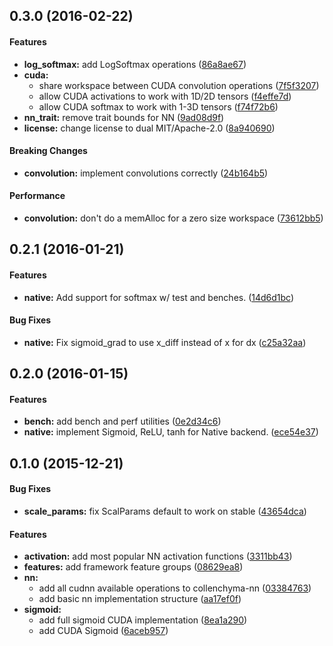 <a name="0.3.0"></a>
## 0.3.0 (2016-02-22)


#### Features

* **log_softmax:**  add LogSoftmax operations ([86a8ae67](https://github.com/autumnai/collenchyma-nn/commit/86a8ae67727e0a5d28c901a7a32940fd7e2250f2))
* **cuda:**
  * share workspace between CUDA convolution operations ([7f5f3207](https://github.com/autumnai/collenchyma-nn/commit/7f5f3207873874accb7a5a16d637e2701161ac04))
  * allow CUDA activations to work with 1D/2D tensors ([f4effe7d](https://github.com/autumnai/collenchyma-nn/commit/f4effe7d66d96537251d86bf24968b521a951121))
  * allow CUDA softmax to work with 1-3D tensors ([f74f72b6](https://github.com/autumnai/collenchyma-nn/commit/f74f72b6207505f4c29c7c44a9748d83972e7f72))
* **nn_trait:**  remove trait bounds for NN ([9ad08d9f](https://github.com/autumnai/collenchyma-nn/commit/9ad08d9f97cc382699c78c1397b52509d2e98969))
* **license:**  change license to dual MIT/Apache-2.0 ([8a940690](https://github.com/autumnai/collenchyma-nn/commit/8a940690e21bae269c44b9501e956bbf066cdcc1))

#### Breaking Changes

* **convolution:**  implement convolutions correctly ([24b164b5](https://github.com/autumnai/collenchyma-nn/commit/24b164b55a913f522d79832308cf2e4a7996612a))

#### Performance

* **convolution:**  don't do a memAlloc for a zero size workspace ([73612bb5](https://github.com/autumnai/collenchyma-nn/commit/73612bb56ab70500b4670b7a9a12390e2facee37))


<a name="0.2.1"></a>
## 0.2.1 (2016-01-21)


#### Features

* **native:**  Add support for softmax w/ test and benches. ([14d6d1bc](https://github.com/autumnai/collenchyma-nn/commit/14d6d1bcda8bbc0ffa368527633f592862517200))

#### Bug Fixes

* **native:**  Fix sigmoid_grad to use x_diff instead of x for dx ([c25a32aa](https://github.com/autumnai/collenchyma-nn/commit/c25a32aa272ff3c753ee8be2ea89457367b38734))



<a name="0.2.0"></a>
## 0.2.0 (2016-01-15)


#### Features

* **bench:**  add bench and perf utilities ([0e2d34c6](https://github.com/autumnai/collenchyma-nn/commit/0e2d34c67acba38c6910cdff6e983b5285dfb852))
* **native:**  implement Sigmoid, ReLU, tanh for Native backend. ([ece54e37](https://github.com/autumnai/collenchyma-nn/commit/ece54e37a241f81b45888225ab0ee28c538950f6))


<a name="0.1.0"></a>
## 0.1.0 (2015-12-21)


#### Bug Fixes

* **scale_params:**  fix ScalParams default to work on stable ([43654dca](https://github.com/autumnai/collenchyma-nn/commit/43654dca7cb92826ffecd4f0cd251fb7071d11c5))

#### Features

* **activation:**  add most popular NN activation functions ([3311bb43](https://github.com/autumnai/collenchyma-nn/commit/3311bb43d78c850db8322c9ea8c1a5f2ca189cd1))
* **features:**  add framework feature groups ([08629ea8](https://github.com/autumnai/collenchyma-nn/commit/08629ea8f1c38047a5d7fec24601e21ba79d704f))
* **nn:**
  *  add all cudnn available operations to collenchyma-nn ([03384763](https://github.com/autumnai/collenchyma-nn/commit/033847630a0674c372666db209d436a80ecabe1b))
  *  add basic nn implementation structure ([aa17ef0f](https://github.com/autumnai/collenchyma-nn/commit/aa17ef0f5064e479152ac3e398bf64887e03b6e2))
* **sigmoid:**
  *  add full sigmoid CUDA implementation ([8ea1a290](https://github.com/autumnai/collenchyma-nn/commit/8ea1a29016c364536755e2fb5d13a52352b059ab))
  *  add CUDA Sigmoid ([6aceb957](https://github.com/autumnai/collenchyma-nn/commit/6aceb957d05a0ee625b48bab38693b99c9e09f01))
